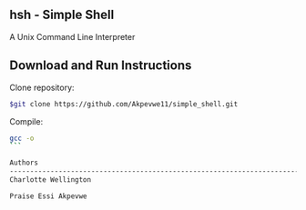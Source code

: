 hsh - Simple Shell 
---------------------------------------------------------------------------------------------------------------------------------------
A Unix Command Line Interpreter

Download and Run Instructions
--------------------------------------------------------------------------------------------------------------------------------------
Clone repository:

```sh
$git clone https://github.com/Akpevwe11/simple_shell.git
```

Compile:
````sh
gcc -o 
``` 

Authors
--------------------------------------------------------------------------------------------------------------------------------------
Charlotte Wellington

Praise Essi Akpevwe
